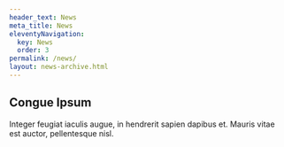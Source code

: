 ```yaml
---
header_text: News
meta_title: News
eleventyNavigation:
  key: News
  order: 3
permalink: /news/
layout: news-archive.html
---
```

## Congue Ipsum

Integer feugiat iaculis augue, in hendrerit sapien dapibus et. Mauris vitae est auctor, pellentesque nisl.
